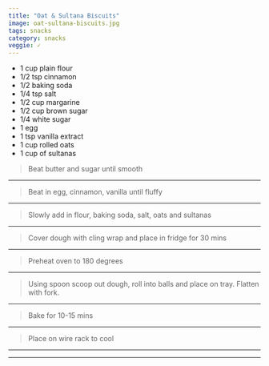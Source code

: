 ```yaml
---
title: "Oat & Sultana Biscuits"
image: oat-sultana-biscuits.jpg
tags: snacks
category: snacks
veggie: ✓
---
```


* 1 cup plain flour
* 1/2 tsp cinnamon
* 1/2 baking soda
* 1/4 tsp salt
* 1/2 cup margarine
* 1/2 cup brown sugar
* 1/4 white sugar
* 1 egg
* 1 tsp vanilla extract
* 1 cup rolled oats
* 1 cup of sultanas




> Beat butter and sugar until smooth

---

> Beat in egg, cinnamon, vanilla until fluffy

---

> Slowly add in flour, baking soda, salt, oats and sultanas

---

> Cover dough with cling wrap and place in fridge for 30 mins

---

> Preheat oven to 180 degrees

---

> Using spoon scoop out dough, roll into balls and place on tray. Flatten with fork.

---

> Bake for 10-15 mins

---

> Place on wire rack to cool

---


---

